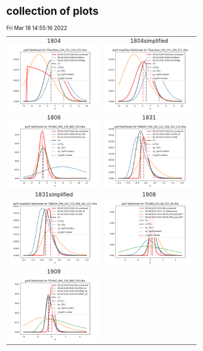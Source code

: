 # collection of plots
Fri Mar 18 14:55:16 2022

|                    |                  |
|:------------------:|:----------------:|
|  1804 ![./combo_1804.png](./combo_1804.png?1647611716.4372954) |  1804simplified ![./combo_1804simplified.png](./combo_1804simplified.png?1647611716.4372954) |
|  1806 ![./combo_1806.png](./combo_1806.png?1647611716.4372954) |  1831 ![./combo_1831.png](./combo_1831.png?1647611716.4372954) |
|  1831simplified ![./combo_1831simplified.png](./combo_1831simplified.png?1647611716.4372954) |  1908 ![./combo_1908.png](./combo_1908.png?1647611716.4372954) |
|  1909 ![./combo_1909.png](./combo_1909.png?1647611716.4372954) 